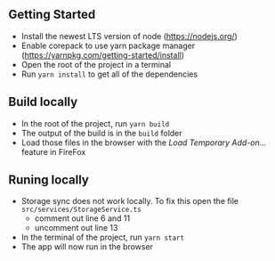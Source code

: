 ## Getting Started

- Install the newest LTS version of node (https://nodejs.org/)
- Enable corepack to use yarn package manager (https://yarnpkg.com/getting-started/install)
- Open the root of the project in a terminal
- Run `yarn install` to get all of the dependencies

## Build locally

- In the root of the project, run `yarn build`
- The output of the build is in the `build` folder
- Load those files in the browser with the _Load Temporary Add-on..._ feature in FireFox

## Runing locally

- Storage sync does not work locally. To fix this open the file `src/services/StorageService.ts`
  - comment out line 6 and 11
  - uncomment out line 13
- In the terminal of the project, run `yarn start`
- The app will now run in the browser
